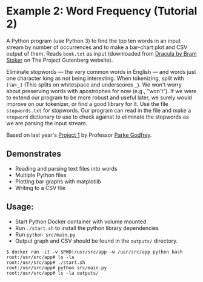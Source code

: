 # Example 2: Word Frequency (Tutorial 2)

A Python program (use Python 3) to find the top ten words in an input stream
by number of occurrences and to make a bar-chart plot and CSV output of them.
Reads `book.txt` as input (downloaded from [Dracula by Bram Stoker][1] on The
Project Gutenberg website).

Eliminate stopwords — the very common words in English — and words just one
character long as not being interesting. When tokenizing, split with `[\W+_]`
(This splits on whitespace and underscores `_`). We won't worry about
preserving words with apostrophes for now (e.g., “won't”). If we were to
extend our program to be more robust and useful later, we surely would improve
on our tokenizer, or find a good library for it. Use the file `stopwords.txt`
for stopwords. Our program can read in the file and make a `stopword` dictionary
to use to check against to eliminate the stopwords as we are parsing the input
stream.

Based on last year's [Project 1][2] by Professor [Parke Godfrey][3].

## Demonstrates

- Reading and parsing text files into words
- Multiple Python files
- Plotting bar graphs with matplotlib
- Writing to a CSV file

## Usage:

- Start Python Docker container with volume mounted
- Run `./start.sh` to install the python library dependencies
- Run `python src/main.py`
- Output graph and CSV should be found in the `outputs/` directory.

```
$ docker run -it –v $PWD:/usr/src/app –w /usr/src/app python bash
root:/usr/src/app# ls -la
root:/usr/src/app# ./start.sh
root:/usr/src/app# python src/main.py
root:/usr/src/app# ls -la outputs/
```

[1]: https://www.gutenberg.org/ebooks/345
[2]: https://www.eecs.yorku.ca/course_archive/2017-18/F/4415/project/zipf/
[3]: https://www.eecs.yorku.ca/~godfrey/

